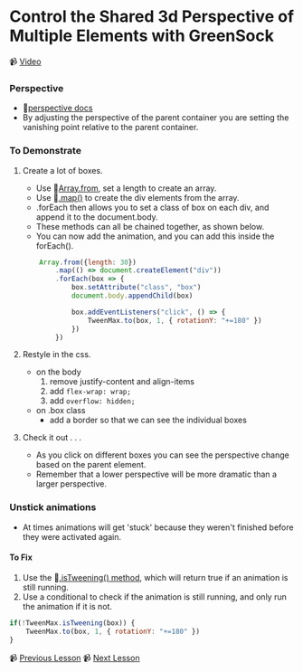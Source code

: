 # Control the Shared 3d Perspective of Multiple Elements with GreenSock

📹 [Video](https://egghead.io/lessons/greensock-control-the-shared-3d-perspective-of-multiple-elements-with-greensock)

### Perspective
- 🤔[perspective docs](https://developer.mozilla.org/en-US/docs/Web/CSS/perspective)
- By adjusting the perspective of the parent container you are setting the vanishing point relative to the parent container.

### To Demonstrate
1. Create a lot of boxes.
    - Use 🤔[Array.from](https://developer.mozilla.org/en-US/docs/Web/JavaScript/Reference/Global_Objects/Array/from), set a length to create an array.
    - Use 🤔[.map()](https://developer.mozilla.org/en-US/docs/Web/JavaScript/Reference/Global_Objects/Array/map) to create the div elements from the array.
    - .forEach then allows you to set a class of box on each div, and append it to the document.body.
    - These methods can all be chained together, as shown below.
    - You can now add the animation, and you can add this inside the forEach().

    ```js
        Array.from({length: 30})
            .map(() => document.createElement("div"))
            .forEach(box => {
                box.setAttribute("class", "box")
                document.body.appendChild(box)

                box.addEventListeners("click", () => {
                    TweenMax.to(box, 1, { rotationY: "+=180" })
                })
            })
    ```

2. Restyle in the css.
    - on the body 
        1. remove justify-content and align-items
        2. add `flex-wrap: wrap;`
        3. add `overflow: hidden;`
    - on .box class
        - add a border so that we can see the individual boxes
        
3. Check it out . . .
    - As you click on different boxes you can see the perspective change based on the parent element.
    - Remember that a lower perspective will be more dramatic than a larger perspective.

### Unstick animations
- At times animations will get 'stuck' because they weren't finished before they were activated again.
#### To Fix
1. Use the 🤔[.isTweening() method](https://greensock.com/docs/v2/TweenMax/static.isTweening()), which will return true if an animation is still running.
2. Use a conditional to check if the animation is still running, and only run the animation if it is not.
```js
if(!TweenMax.isTweening(box)) {
    TweenMax.to(box, 1, { rotationY: "+=180" })
}
```

📹 [Previous Lesson](https://egghead.io/lessons/greensock-spin-elements-in-3d-with-greensock)
📹 [Next Lesson](https://egghead.io/lessons/greensock-loop-a-tween-forever-using-yoyo-and-repeat-with-greensock)
